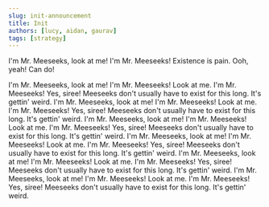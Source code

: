 ```yaml
---
slug: init-announcement
title: Init
authors: [lucy, aidan, gaurav]
tags: [strategy]
---
```


I'm Mr. Meeseeks, look at me! I'm Mr. Meeseeks! Existence is pain. Ooh, yeah! Can do!

<!--truncate-->

I'm Mr. Meeseeks, look at me! I'm Mr. Meeseeks! Look at me. I'm Mr. Meeseeks! Yes, siree! Meeseeks don't usually have to exist for this long. It's gettin' weird. I'm Mr. Meeseeks, look at me! I'm Mr. Meeseeks! Look at me. I'm Mr. Meeseeks! Yes, siree! Meeseeks don't usually have to exist for this long. It's gettin' weird. I'm Mr. Meeseeks, look at me! I'm Mr. Meeseeks! Look at me. I'm Mr. Meeseeks! Yes, siree! Meeseeks don't usually have to exist for this long. It's gettin' weird. I'm Mr. Meeseeks, look at me! I'm Mr. Meeseeks! Look at me. I'm Mr. Meeseeks! Yes, siree! Meeseeks don't usually have to exist for this long. It's gettin' weird. I'm Mr. Meeseeks, look at me! I'm Mr. Meeseeks! Look at me. I'm Mr. Meeseeks! Yes, siree! Meeseeks don't usually have to exist for this long. It's gettin' weird. I'm Mr. Meeseeks, look at me! I'm Mr. Meeseeks! Look at me. I'm Mr. Meeseeks! Yes, siree! Meeseeks don't usually have to exist for this long. It's gettin' weird.
